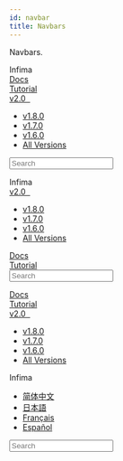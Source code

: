 ```yaml
---
id: navbar
title: Navbars
---
```


Navbars.

<div class="section">
  <div class="row">
    <div class="col col-12">
      <nav class="navbar navbar-light">
        <div class="navbar-inner">
          <div class="navbar-items">
            <a class="navbar-brand">Infima</a>
            <div class="navbar-item">
              <a class="navbar-link" href="#url">Docs</a>
            </div>
            <div class="navbar-item">
              <a class="navbar-link" href="#url">Tutorial</a>
            </div>
            <div class="navbar-item">
              <a class="navbar-link" href="#url">
                v2.0&nbsp;&nbsp;<i class="fas fa-caret-down"></i>
              </a>
              <ul class="navbar-dropdown">
                <li>
                  <a class="navbar-dropdown-link" href="#url">v1.8.0</a>
                </li>
                <li>
                  <a class="navbar-dropdown-link" href="#url">v1.7.0</a>
                </li>
                <li>
                  <a class="navbar-dropdown-link" href="#url">v1.6.0</a>
                </li>
                <li>
                  <a class="navbar-dropdown-link" href="#url">All Versions</a>
                </li>
              </ul>
            </div>
          </div>
          <div class="navbar-items navbar-right">
            <form>
              <div class="navbar-search">
                <input placeholder="Search" />
              </div>
            </form>
          </div>
        </div>
      </nav>
    </div>
  </div>
  <div class="row">
    <div class="col col-12">
      <nav class="navbar navbar-dark">
        <div class="navbar-inner">
          <div class="navbar-items">
            <a class="navbar-brand">Infima</a>
            <div class="navbar-item">
              <a class="navbar-link" href="#url">
                v2.0&nbsp;&nbsp;<i class="fas fa-caret-down"></i>
              </a>
              <ul class="navbar-dropdown">
                <li>
                  <a class="navbar-dropdown-link" href="#url">v1.8.0</a>
                </li>
                <li>
                  <a class="navbar-dropdown-link" href="#url">v1.7.0</a>
                </li>
                <li>
                  <a class="navbar-dropdown-link" href="#url">v1.6.0</a>
                </li>
                <li>
                  <a class="navbar-dropdown-link" href="#url">All Versions</a>
                </li>
              </ul>
            </div>
          </div>
          <div class="navbar-items navbar-right">
            <div class="navbar-item">
              <a class="navbar-link" href="#url">Docs</a>
            </div>
            <div class="navbar-item">
              <a class="navbar-link" href="#url">Tutorial</a>
            </div>
            <form>
              <div class="navbar-search">
                <input placeholder="Search" />
              </div>
            </form>
          </div>
        </div>
      </nav>
    </div>
  </div>
  <div class="row">
    <div class="col col-12">
      <nav class="navbar">
        <div class="navbar-inner">
          <div class="navbar-items">
            <div class="navbar-item">
              <a class="navbar-link" href="#url">Docs</a>
            </div>
            <div class="navbar-item">
              <a class="navbar-link" href="#url">Tutorial</a>
            </div>
            <div class="navbar-item">
              <a class="navbar-link" href="#url">
                v2.0&nbsp;&nbsp;<i class="fas fa-caret-down"></i>
              </a>
              <ul class="navbar-dropdown">
                <li>
                  <a class="navbar-dropdown-link" href="#url">v1.8.0</a>
                </li>
                <li>
                  <a class="navbar-dropdown-link" href="#url">v1.7.0</a>
                </li>
                <li>
                  <a class="navbar-dropdown-link" href="#url">v1.6.0</a>
                </li>
                <li>
                  <a class="navbar-dropdown-link" href="#url">All Versions</a>
                </li>
              </ul>
            </div>
          </div>
          <div class="navbar-items navbar-center">
            <a class="navbar-brand">Infima</a>
          </div>
          <div class="navbar-items navbar-right">
            <div class="navbar-item">
              <a class="navbar-link" href="#url">
                <i class="fas fa-language fa-2x"></i>
              </a>
              <ul class="navbar-dropdown navbar-dropdown-right">
                <li>
                  <a class="navbar-dropdown-link" href="#url">简体中文</a>
                </li>
                <li>
                  <a class="navbar-dropdown-link" href="#url">日本語</a>
                </li>
                <li>
                  <a class="navbar-dropdown-link" href="#url">Français</a>
                </li>
                <li>
                  <a class="navbar-dropdown-link" href="#url">Español</a>
                </li>
              </ul>
            </div>
            <div class="navbar-item">
              <a class="navbar-link" href="#url">
                <i class="fab fa-github fa-lg"></i>
              </a>
            </div>
            <form>
              <div class="navbar-search">
                <input placeholder="Search" />
              </div>
            </form>
          </div>
        </div>
      </nav>
    </div>
  </div>
</div>
